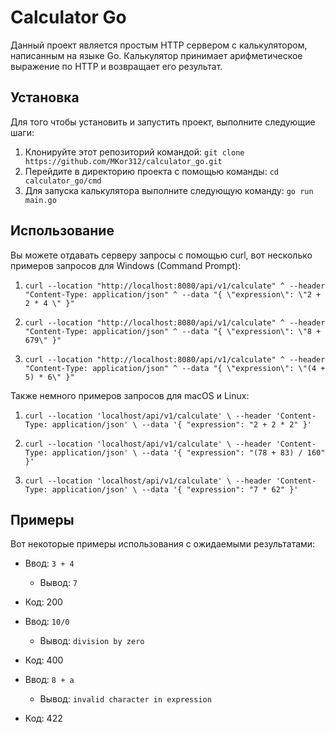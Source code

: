 # Calculator Go

Данный проект является простым HTTP сервером с калькулятором, написанным на языке Go. Калькулятор принимает арифметическое выражение по HTTP и возвращает его результат.

## Установка

Для того чтобы установить и запустить проект, выполните следующие шаги:

1. Клонируйте этот репозиторий командой: `git clone https://github.com/MKor312/calculator_go.git`
2. Перейдите в директорию проекта c помощью команды: `cd calculator_go/cmd`
3. Для запуска калькулятора выполните следующую команду: `go run main.go`

## Использование

Вы можете отдавать серверу запросы с помощью curl, вот несколько примеров запросов для Windows (Command Prompt): 

1. `curl --location "http://localhost:8080/api/v1/calculate" ^
--header "Content-Type: application/json" ^
--data "{ \"expression\": \"2 + 2 * 4 \" }"`	

2. `curl --location "http://localhost:8080/api/v1/calculate" ^
--header "Content-Type: application/json" ^
--data "{ \"expression\": \"8 + 679\" }"`

3. `curl --location "http://localhost:8080/api/v1/calculate" ^
--header "Content-Type: application/json" ^
--data "{ \"expression\": \"(4 + 5) * 6\" }"`

Также немного примеров запросов для macOS и Linux:

1. `curl --location 'localhost/api/v1/calculate' \
--header 'Content-Type: application/json' \
--data '{
  "expression": "2 + 2 * 2"
}'`

2. `curl --location 'localhost/api/v1/calculate' \
--header 'Content-Type: application/json' \
--data '{
  "expression": "(78 + 83) / 160"
}'`

3. `curl --location 'localhost/api/v1/calculate' \
--header 'Content-Type: application/json' \
--data '{
  "expression": "7 * 62"
}'`

## Примеры

Вот некоторые примеры использования с ожидаемыми результатами:

- Ввод: `3 + 4`
  - Вывод: `7`
- Код: 200
  
- Ввод: `10/0`
  - Вывод: `division by zero`
- Код: 400
  
- Ввод: `8 + a`
  - Вывод: `invalid character in expression`
- Код: 422
  
